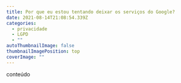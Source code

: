 ```yaml
---
title: Por que eu estou tentando deixar os serviços do Google?
date: 2021-08-14T21:08:54.339Z
categories:
  - privacidade
  - LGPD
  - ""
autoThumbnailImage: false
thumbnailImagePosition: top
coverImage: ""
---
```

conteúdo